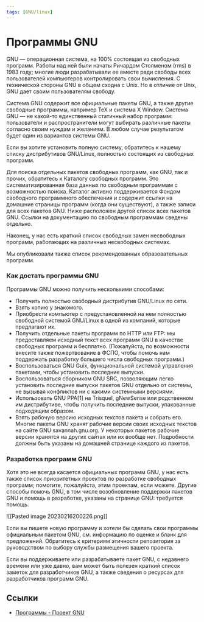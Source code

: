 ```yaml
---
tags: [GNU/linux]
---
```

# Программы GNU

GNU — операционная система, на 100% состоящая из свободных программ. Работы над ней были начаты Ричардом Столменом (rms) в 1983 году; многие люди разрабатывали ее вместе ради свободы всех пользователей компьютеров контролировать свои вычисления. С технической стороны GNU в общем сходна с Unix. Но в отличие от Unix, GNU дает своим пользователям свободу.

Система GNU содержит все официальные пакеты GNU, а также другие свободные программы, например TeX и система X Window. Система GNU — не какой-то единственный статичный набор программ: пользователи и распространители могут выбирать различные пакеты согласно своим нуждам и желаниям. В любом случае результатом будет один из вариантов системы GNU.

Если вы хотите установить полную систему, обратитесь к нашему списку дистрибутивов GNU/Linux, полностью состоящих из свободных программ.

Для поиска отдельных пакетов свободных программ, как GNU, так и прочих, обратитесь к Каталогу свободных программ. Это систематизированная база данных по свободным программам с возможностью поиска. Каталог активно поддерживается Фондом свободного программного обеспечения и содержит ссылки на домашние страницы программ (когда они существуют), а также записи для всех пакетов GNU. Ниже расположен другой список всех пакетов GNU. Ссылки на документацию по свободным программам сведены отдельно.

Наконец, у нас есть краткий список свободных замен несвободных программ, работающих на различных несвободных системах.

Мы опубликовали также список рекомендованных образовательных программ.

### Как достать программы GNU

Программы GNU можно получить несколькими способами:

- Получить полностью свободный дистрибутив GNU/Linux по сети.
- Взять копию у знакомого.
- Приобрести компьютер с предустановленной на нем полностью свободной системой GNU/Linux в одной из компаний, которые предлагают их.
- Получить отдельные пакеты программ по HTTP или FTP: мы предоставляем исходный текст всех программ GNU в качестве свободных программ и бесплатно. (Пожалуйста, по возможности внесите также пожертвование в ФСПО, чтобы помочь нам поддержать разработку большего числа свободных программ.)
- Воспользоваться GNU Guix, функциональной системой управления пакетами, чтобы установить последние выпуски.
- Воспользоваться сборником GNU SRC, позволяющим легко установить последние выпуски пакетов GNU отдельно от системы, не вызывая конфликтов ни с какими системными версиями.
- Использовать GNU PPA[1] на Trisquel, gNewSense или родственном им дистрибутиве, чтобы получить последние выпуски, упакованные подходящим образом.
- Взять рабочую версию исходных текстов пакета и собрать его. Многие пакеты GNU хранят рабочие версии своих исходных текстов на сайте GNU savannah.gnu.org. У некоторых пакетов рабочие версии хранятся на других сайтах или их вообще нет. Подробности должны быть указаны на домашней странице каждого из пакетов.

### Разработка программ GNU

Хотя это не всегда касается официальных программ GNU, у нас есть также список приоритетных проектов по разработке свободных программ; помогите, пожалуйста, этим проектам, если можете. Другие способы помочь GNU, в том числе возобновление поддержки пакетов GNU и помощь в разработке, указаны на странице GNU: требуется помощь.

![[Pasted image 20230216200226.png]]

Если вы пишете новую программу и хотели бы сделать свои программы официальным пакетом GNU, см. информацию по оценке и бланк для предложений. Обратитесь к критериям этичности репозитория за руководством по выбору службы размещения вашего проекта.

Если вы поддерживаете или разрабатываете пакет GNU, с недавнего времени или уже давно, вам может быть полезен краткий список заметок для разработчиков GNU, а также сведения о ресурсах для разработчиков программ GNU.

## Ссылки

- [Программы - Проект GNU](https://www.gnu.org/software/software.ru.html)